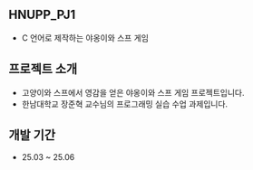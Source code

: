## HNUPP_PJ1
+ C 언어로 제작하는 야옹이와 스프 게임

## 프로젝트 소개
+ 고양이와 스프에서 영감을 얻은 야옹이와 스프 게임 프로젝트입니다.
+ 한남대학교 장준혁 교수님의 프로그래밍 실습 수업 과제입니다.

## 개발 기간
+ 25.03 ~ 25.06
